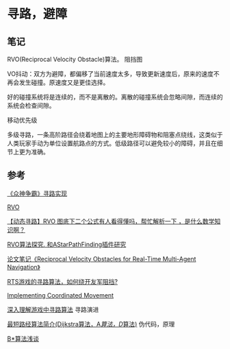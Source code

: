 # 寻路，避障

## 笔记

RVO(Reciprocal Velocity Obstacle)算法。
阻挡图

VO抖动：双方为避障，都偏移了当前速度太多，导致更新速度后，原来的速度不再会发生碰撞。原速度又是更佳选择。

好的碰撞系统将是连续的，而不是离散的。离散的碰撞系统会忽略间隙，而连续的系统会检查间隙。

移动优先级

多级寻路，一条高阶路径会绕着地图上的主要地形障碍物和阻塞点绕线，这类似于人类玩家手动为单位设置航路点的方式。低级路径可以避免较小的障碍，并且在细节上更为准确。

## 参考

[《众神争霸》寻路实现](https://gameinstitute.qq.com/community/detail/102644)

[RVO](http://gamma.cs.unc.edu/RVO2/)

[【动态寻路】RVO 图底下二个公式有人看得懂吗，帮忙解析一下 ，是什么数学知识啊？](https://bbs.csdn.net/topics/390974170)

[RVO算法探究. 和AStarPathFinding插件研究](https://blog.csdn.net/qq_32270109/article/details/90673151)

[论文笔记《Reciprocal Velocity Obstacles for Real-Time Multi-Agent Navigation》](http://www.meltycriss.com/2017/01/13/paper-rvo/)

[RTS游戏的寻路算法，如何绕开友军阻挡?](https://www.zhihu.com/question/29885931)

[Implementing Coordinated Movement](https://www.gamasutra.com/view/feature/131721/implementing_coordinated_movement.php?page=1)

[深入理解游戏中寻路算法](https://mp.weixin.qq.com/s/A7uWQSkv590ujRx5Cn35Iw) 寻路演进

[最短路经算法简介(Dijkstra算法，A*算法，D*算法)](https://blog.csdn.net/kongbu0622/article/details/1871520) 伪代码，原理

[B*算法浅谈](https://zhuanlan.zhihu.com/p/86433957)
